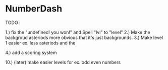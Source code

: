 # NumberDash

TODO :

1.) fix the "undefined! you won!" and Spell "lvl" to "level"
2.) Make the backgroud asteriods more obvious that it's just backgrounds.
3.) Make level 1 easier ex. less asteriods and the

4.) add a scoring system

10.) (later) make easier levels for ex. odd even numbers
